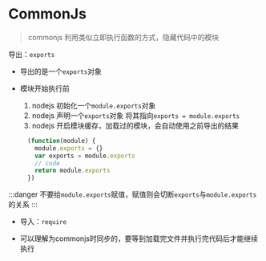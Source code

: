 # CommonJs

> commonjs 利用类似立即执行函数的方式，隐藏代码中的模块

导出：`exports`

- 导出的是一个`exports`对象

- 模块开始执行前

  1. nodejs 初始化一个`module.exports`对象
  2. nodejs 声明一个`exports`对象 将其指向`exports = module.exports`
  3. nodejs 开启模块缓存，加载过的模块，会自动使用之前导出的结果

    ```js
      (function(module) {
        module.exports = {}
        var exports = module.exports
        // code
        return module.exports
      })
    ```

:::danger
不要给`module.exports`赋值，赋值则会切断`exports`与`module.exports`的关系
:::

  - 导入：`require`

  - 可以理解为commonjs时同步的，要等到加载完文件并执行完代码后才能继续执行
